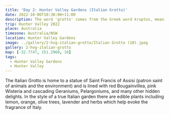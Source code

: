 ```yaml
---
title: 'Day 2: Hunter Valley Gardens (Italian Grotto)'
date: 2022-10-06T10:30:00+11:00
description: The word 'grotto' comes from the Greek word kruptos, meaning hidden.
trip: Hunter Valley 2022
place: Australia
timezone: Australia/NSW
location: Hunter Valley Gardens
image: ../gallery/2-hvg-italian-grotto/Italian Grotto (10).jpeg
gallery: 2-hvg-italian-grotto
map: [-32.7747, 151.2960, 16]
tags:
  - Hunter Valley Gardens
  - Hunter Valley
---
```


The Italian Grotto is home to a statue of Saint Francis of Assisi (patron saint of animals and the environment) and is lined with red Bougainvillea, pink Wisteria and cascading Geraniums, Pelargoniums, and many other hidden delights. In the style of a true Italian garden there are edible plants including lemon, orange, olive trees, lavender and herbs which help evoke the fragrance of Italy.
